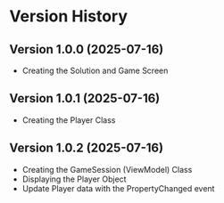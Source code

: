 # Version History

## Version 1.0.0 (2025-07-16)  
- Creating the Solution and Game Screen

## Version 1.0.1 (2025-07-16)  
- Creating the Player Class

## Version 1.0.2 (2025-07-16)  
- Creating the GameSession (ViewModel) Class
- Displaying the Player Object
- Update Player data with the PropertyChanged event